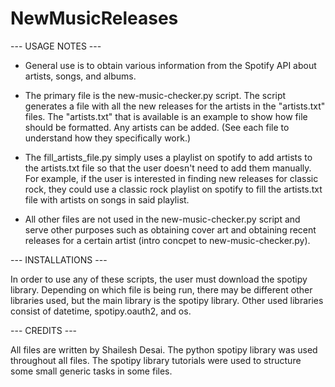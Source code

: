 # NewMusicReleases

--- USAGE NOTES ---

  - General use is to obtain various information from the Spotify API about artists, songs, and albums.
  
  - The primary file is the new-music-checker.py script. The script generates a file
    with all the new releases for the artists in the "artists.txt" files. The "artists.txt"
    that is available is an example to show how file should be formatted. Any artists can be added.
    (See each file to understand how they specifically work.)
    
  - The fill_artists_file.py simply uses a playlist on spotify to add artists to the artists.txt file
    so that the user doesn't need to add them manually. For example, if the user is interested in
    finding new releases for classic rock, they could use a classic rock playlist on spotify to fill
    the artists.txt file with artists on songs in said playlist.
    
  - All other files are not used in the new-music-checker.py script and serve other purposes such as
    obtaining cover art and obtaining recent releases for a certain artist (intro concpet to new-music-checker.py).
    
--- INSTALLATIONS ---

In order to use any of these scripts, the user must download the spotipy library.
Depending on which file is being run, there may be different other libraries used, but the main
library is the spotipy library. Other used libraries consist of datetime, spotipy.oauth2, and os.

--- CREDITS ---

All files are written by Shailesh Desai. The python spotipy library was used throughout all files.
The spotipy library tutorials were used to structure some small generic tasks in some files.
